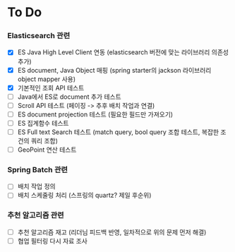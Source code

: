 # To Do
### Elasticsearch 관련
- [x] ES Java High Level Client 연동 (elasticsearch 버전에 맞는 라이브러리 의존성 추가)
- [x] ES document, Java Object 매핑 (spring starter의 jackson 라이브러리 object mapper 사용)
- [x] 기본적인 조회 API 테스트 
- [ ] Java에서 ES로 document 추가 테스트
- [ ] Scroll API 테스트 (페이징 -> 추후 배치 작업과 연결)
- [ ] ES document projection 테스트 (필요한 필드만 가져오기)
- [ ] ES 집계함수 테스트
- [ ] ES Full text Search 테스트 (match query, bool query 조합 테스트, 복잡한 조건의 쿼리 조합)
- [ ] GeoPoint 연산 테스트  

### Spring Batch 관련
- [ ] 배치 작업 정의
- [ ] 배치 스케줄링 처리 (스프링의 quartz? 제일 후순위)
  
### 추천 알고리즘 관련
- [ ] 추천 알고리즘 재고 (리더님 피드백 반영, 일차적으로 위의 문제 먼저 해결)
- [ ] 협업 필터링 다시 자료 조사
